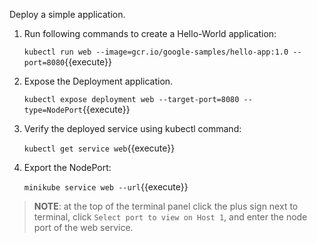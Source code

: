 Deploy a simple application.
1. Run following commands to create a Hello-World application:

    `kubectl run web --image=gcr.io/google-samples/hello-app:1.0 --port=8080`{{execute}}

2. Expose the Deployment application.

    `kubectl expose deployment web --target-port=8080 --type=NodePort`{{execute}}

3. Verify the deployed service using kubectl command:

    `kubectl get service web`{{execute}}

4. Export the NodePort:

    `minikube service web --url`{{execute}}

>**NOTE**: at the top of the terminal panel click the plus sign next to terminal, click `Select port to view on Host 1`, and enter the node port of the web service.